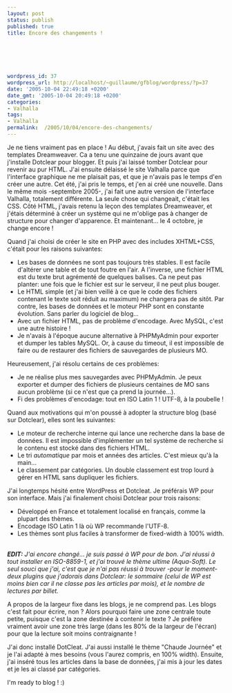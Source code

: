 ```yaml
---
layout: post
status: publish
published: true
title: Encore des changements !

  
  



wordpress_id: 37
wordpress_url: http://localhost/~guillaume/gfblog/wordpress/?p=37
date: '2005-10-04 22:49:18 +0200'
date_gmt: '2005-10-04 20:49:18 +0200'
categories:
- Valhalla
tags:
- Valhalla
permalink:  /2005/10/04/encore-des-changements/
---
```

<p>
Je ne tiens vraiment pas en place ! Au début, j'avais fait un site avec des templates Dreamweaver. Ca a tenu une quinzaine de jours avant que j'installe Dotclear pour blogger. Et puis j'ai laissé tomber Dotclear pour revenir au pur HTML. J'ai ensuite délaissé le site Valhalla parce que l'interface graphique ne me plaisait pas, et que je n'avais pas le temps d'en créer une autre. Cet été, j'ai pris le temps, et j'en ai créé une nouvelle. Dans le même mois -septembre 2005-, j'ai fait une autre version de l'interface Valhalla, totalement différente. La seule chose qui changeait, c'était les CSS. Côté HTML, j'avais retenu la leçon des templates Dreamweaver, et j'étais déterminé à créer un système qui ne m'oblige pas à changer de structure pour changer d'apparence. Et maintenant... le 4 octobre, je change encore !</p>
<p>
Quand j'ai choisi de créer le site en PHP avec des includes XHTML+CSS, c'était pour les raisons suivantes:</p>
<ul>
<li />Les bases de données ne sont pas toujours très stables. Il est facile d'altérer une table et de tout foutre en l'air. A l'inverse, une fichier HTML est du texte brut agrémenté de quelques balises. Ca ne peut pas planter: une fois que le fichier est sur le serveur, il ne peut plus bouger.
<li />Le HTML simple (et j'ai bien veillé à ce que le code des fichiers contenant le texte soit réduit au maximum) ne changera pas de sitôt. Par contre, les bases de données et le moteur PHP sont en constante évolution. Sans parler du logiciel de blog...
<li />Avec un fichier HTML, pas de problème d'encodage. Avec MySQL, c'est une autre histoire !
<li />Je n'avais à l'époque aucune alternative à PHPMyAdmin pour exporter et dumper les tables MySQL. Or, à cause du timeout, il est impossible de faire ou de restaurer des fichiers de sauvegardes de plusieurs MO.
</ul></p>
<p>
Heureusement, j'ai résolu certains de ces problèmes:</p>
<ul>
<li />Je ne réalise plus mes sauvegardes avec PHPMyAdmin. Je peux exporter et dumper des fichiers de plusieurs centaines de MO sans aucun problème (si ce n'est que ça prend la journée...).
<li />Fi des problèmes d'encodage: tout en ISO Latin 1 ! UTF-8, à la poubelle !
</ul></p>
<p>
Quand aux motivations qui m'on poussé à adopter la structure blog (basé sur Dotclear), elles sont les suivantes:</p>
<ul>
<li />Le moteur de recherche interne qui lance une recherche dans la base de données. Il est impossible d'implémenter un tel système de recherche si le contenu est stocké dans des fichiers HTML.
<li />Le tri <em>automatique</em> par mois et années des articles. C'est mieux qu'à la main...
<li />Le classement par catégories. Un double classement est trop lourd à gérer en HTML sans dupliquer les fichiers.
</ul></p>
<p>
J'ai longtemps hésité entre WordPress et Dotcleat. Je préférais WP pour son interface. Mais j'ai finalement choisi Dotclear pour trois raisons:</p>
<ul>
<li />Développé en France et totalement localisé en français, comme la plupart des thèmes.
<li />Encodage ISO Latin 1 là où WP recommande l'UTF-8.
<li />Les thèmes sont plus faciles à transformer de fixed-width à 100% width.
</ul></p>
<p>
<em><br />
<strong>EDIT:</strong> J'ai encore changé... je suis passé à WP pour de bon. J'ai réussi à tout installer en ISO-8859-1, et j'ai trouvé le thème ultime (Aqua-Soft). Le seul souci que j'ai, c'est que je n'ai pas réussi à trouver -pour le moment- deux plugins que j'adorais dans Dotclear: le sommaire (celui de WP est moins bien car il ne classe pas les articles par mois), et le nombre de lectures par billet.<br />
</em></p>
<p>
A propos de la largeur fixe dans les blogs, je ne comprend pas. Les blogs c'est fait pour écrire, non ? Alors pourquoi faire une zone centrale toute petite, puisque c'est la zone destinée à contenir le texte ? Je préfère vraiment avoir une zone très large (dans les 80% de la largeur de l'écran) pour que la lecture soit moins contraignante !</p>
<p>
J'ai donc installé DotCleat. J'ai aussi installé le thème "Chaude Journée" et je l'ai adapté à mes besoins (vous l'aurez compris, en 100% width). Ensuite, j'ai inséré tous les articles dans la base de données, j'ai mis à jour les dates et je les ai classé par catégories.</p>
<p>
I'm ready to blog ! :)</p>

